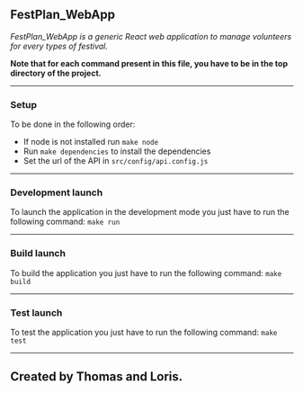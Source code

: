 
## FestPlan_WebApp

<em>FestPlan_WebApp is a generic React web application to manage volunteers for every types of festival.</em>

<strong>Note that for each command present in this file, you have to be in the top directory of the project.</strong>

***

### Setup

To be done in the following order:
- If node is not installed run `make node`
- Run `make dependencies` to install the dependencies
- Set the url of the API in `src/config/api.config.js`

***

### Development launch 

To launch the application in the development mode you just have to run the following command: `make run`

***

### Build launch 

To build the application you just have to run the following command: `make build`

***

### Test launch 

To test the application you just have to run the following command: `make test`

***

## Created by Thomas and Loris.
